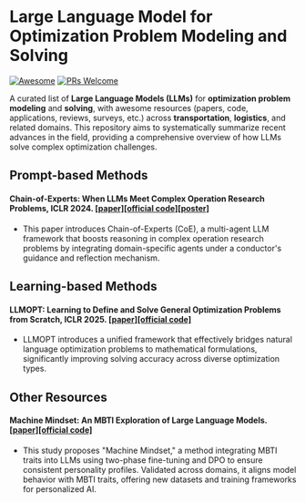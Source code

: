 # Large Language Model for Optimization Problem Modeling and Solving

[![Awesome](https://cdn.jsdelivr.net/gh/sindresorhus/awesome@d7305f38d29fed78fa85652e3a63e154dd8e8829/media/badge.svg)](https://github.com/sindresorhus/awesome) <!-- PRs Welcome -->[![PRs Welcome](https://img.shields.io/badge/PRs-welcome-brightgreen.svg)](http://makeapullrequest.com)

A curated list of **Large Language Models (LLMs)** for **optimization problem modeling** and **solving**, with awesome resources (papers, code, applications, reviews, surveys, etc.) across **transportation**, **logistics**, and related domains. This repository aims to systematically summarize recent advances in the field, providing a comprehensive overview of how LLMs solve complex optimization challenges.

## Prompt-based Methods

#### Chain-of-Experts: When LLMs Meet Complex Operation Research Problems, ICLR 2024. [[paper]](https://openreview.net/forum?id=HobyL1B9CZ)[[official code]](https://github.com/xzymustbexzy/Chain-of-Experts/tree/main)[[poster]](https://iclr.cc/media/PosterPDFs/ICLR%202024/18977.png?t=1714228549.6135468)

- This paper introduces Chain-of-Experts (CoE), a multi-agent LLM framework that boosts reasoning in complex operation research problems by integrating domain-specific agents under a conductor's guidance and reflection mechanism.

## Learning-based Methods

#### LLMOPT: Learning to Define and Solve General Optimization Problems from Scratch, ICLR 2025. [[paper]](https://openreview.net/pdf?id=9OMvtboTJg)[[official code]](https://github.com/caigaojiang/LLMOPT?tab=readme-ov-file)

- LLMOPT introduces a unified framework that effectively bridges natural language optimization problems to mathematical formulations, significantly improving solving accuracy across diverse optimization types.

## Other Resources

#### Machine Mindset: An MBTI Exploration of Large Language Models. [[paper]](https://arxiv.org/abs/2312.12999)[[official code]](https://github.com/PKU-YuanGroup/Machine-Mindset)

- This study proposes "Machine Mindset," a method integrating MBTI traits into LLMs using two-phase fine-tuning and DPO to ensure consistent personality profiles. Validated across domains, it aligns model behavior with MBTI traits, offering new datasets and training frameworks for personalized AI.
